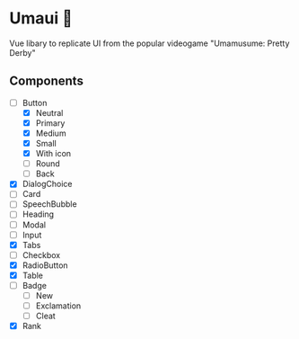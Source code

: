 # Umaui 🐎

Vue libary to replicate UI from the popular videogame "Umamusume: Pretty Derby"

## Components

- [ ] Button
  - [x] Neutral
  - [x] Primary
  - [x] Medium
  - [x] Small
  - [x] With icon
  - [ ] Round
  - [ ] Back
- [x] DialogChoice
- [ ] Card
- [ ] SpeechBubble
- [ ] Heading
- [ ] Modal
- [ ] Input
- [x] Tabs
- [ ] Checkbox
- [x] RadioButton
- [x] Table
- [ ] Badge
  - [ ] New
  - [ ] Exclamation
  - [ ] Cleat
- [x] Rank
